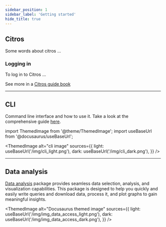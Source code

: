 ```yaml
---
sidebar_position: 1
sidebar_label: 'Getting started'
hide_title: true
---
```


## Citros

Some words about citros ...

### Logging in

To log in to Citros ...

See more in a [Citros guide book](/docs-citros)

---

## CLI

Command line interface and how to use it.
Take a look at the comprehensive guide [here](/docs-cli).

import ThemedImage from '@theme/ThemedImage';
import useBaseUrl from '@docusaurus/useBaseUrl';

<ThemedImage
  alt="cli image"
  sources={{
    light: useBaseUrl('/img/cli_light.png'),
    dark: useBaseUrl('/img/cli_dark.png'),
  }}
/>

---

## Data analysis

[Data analysis](/docs-data-analysis) package provides seamless data selection, analysis, and visualization capabilities. This package is designed to help you quickly and easily write queries and download data, process it, and plot graphs to gain meaningful insights.

<ThemedImage
  alt="Docusaurus themed image"
  sources={{
    light: useBaseUrl('/img/img_data_access_light.png'),
    dark: useBaseUrl('/img/img_data_access_dark.png'),
  }}
/>